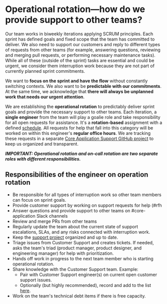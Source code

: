 # Operational rotation—how do we provide support to other teams?

Our team works in biweekly iterations applying SCRUM principles. Each sprint has defined goals and fixed scope that the team has committed to deliver. We also need to support our customers and reply to different types of requests from other teams (for example, answering questions, reviewing and merging pull requests, or performing necessary maintenance tasks). While all of these (outside of the sprint) tasks are essential and could be urgent, we consider them interruption work because they are not part of currently planned sprint commitments.

We want to **focus on the sprint and have the flow** without constantly switching contexts. We also want to be **predictable with our commitments**. At the same time, we acknowledge that **there will always be unplanned work that needs our urgent attention**.

We are establishing the **operational rotation** to predictably deliver sprint goals and provide the necessary support to other teams. Each iteration, a **single engineer** from the team will play a goalie role and take responsibility for all open requests for assistance. It's a **rotation-based** assignment with a defined [schedule](https://sourcegraph.app.opsgenie.com/settings/schedule/detail/b553cefc-2466-4ad2-ad0c-66937c790bbf). All requests for help that fall into this category will be worked on within this engineer's **regular office hours**. We are tracking these requests in a separate [Core Application Support GitHub project](https://github.com/orgs/sourcegraph/projects/153#card-65409816) to keep us organized and transparent.

**_IMPORTANT: Operational rotation and on-call rotation are two separate roles with different responsibilities._**

## Responsibilities of the engineer on operation rotation

- Be responsible for all types of interruption work so other team members can focus on sprint goals.
- Provide customer support by working on support requests for help (#rfh
- Answer questions and provide support to other teams on #core-application Slack channels
- Review and merge PRs from other teams
- Regularly update the team about the current state of support escalations, SLAs, and any risks connected with interruption work.
- Keep the [support project](https://github.com/orgs/sourcegraph/projects/153#card-65409816) organized and up to date.
- Triage issues from Customer Support and creates tickets. If needed, asks the team's triad (product manager, product designer, and engineering manager) for help with prioritization.
- Hands off work in progress to the next team member who is starting operational rotation.
- Share knowledge with the Customer Support team. Example:
  - Pair with Customer Support engineer(s) on current open customer support issues.
  - Optionally (but highly recommended), record and add to the list [here](../../../support/process/enablement/debugging-tips.md).
- Work on the team's technical debt items if there is free capacity.
